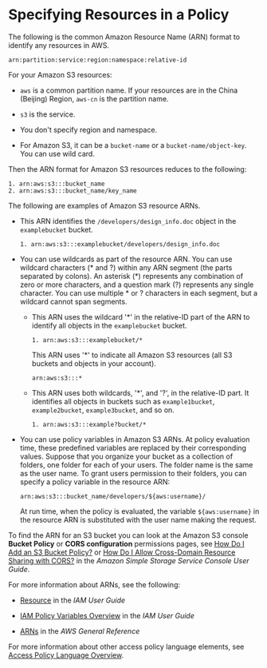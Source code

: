 # Specifying Resources in a Policy<a name="s3-arn-format"></a>

The following is the common Amazon Resource Name \(ARN\) format to identify any resources in AWS\.

```
arn:partition:service:region:namespace:relative-id
```

For your Amazon S3 resources: 

+ `aws` is a common partition name\. If your resources are in the China \(Beijing\) Region, `aws-cn` is the partition name\.

+ `s3` is the service\. 

+ You don't specify region and namespace\.

+ For Amazon S3, it can be a `bucket-name` or a `bucket-name/object-key`\. You can use wild card\. 

Then the ARN format for Amazon S3 resources reduces to the following:

```
1. arn:aws:s3:::bucket_name
2. arn:aws:s3:::bucket_name/key_name
```

The following are examples of Amazon S3 resource ARNs\. 

+ This ARN identifies the `/developers/design_info.doc` object in the `examplebucket` bucket\.

  ```
  1. arn:aws:s3:::examplebucket/developers/design_info.doc
  ```

+ You can use wildcards as part of the resource ARN\. You can use wildcard characters \(\* and ?\) within any ARN segment \(the parts separated by colons\)\. An asterisk \(\*\) represents any combination of zero or more characters, and a question mark \(?\) represents any single character\. You can use multiple \* or ? characters in each segment, but a wildcard cannot span segments\. 

  + This ARN uses the wildcard '\*' in the relative\-ID part of the ARN to identify all objects in the `examplebucket` bucket\. 

    ```
    1. arn:aws:s3:::examplebucket/*
    ```

    This ARN uses '\*' to indicate all Amazon S3 resources \(all S3 buckets and objects in your account\)\.

    ```
    arn:aws:s3:::*
    ```

  + This ARN uses both wildcards, '\*', and '?', in the relative\-ID part\. It identifies all objects in buckets such as `example1bucket`, `example2bucket`, `example3bucket`, and so on\.

    ```
    1. arn:aws:s3:::example?bucket/*
    ```

+ You can use policy variables in Amazon S3 ARNs\. At policy evaluation time, these predefined variables are replaced by their corresponding values\. Suppose that you organize your bucket as a collection of folders, one folder for each of your users\. The folder name is the same as the user name\. To grant users permission to their folders, you can specify a policy variable in the resource ARN:

  ```
  arn:aws:s3:::bucket_name/developers/${aws:username}/
  ```

  At run time, when the policy is evaluated, the variable `${aws:username}` in the resource ARN is substituted with the user name making the request\. 

To find the ARN for an S3 bucket you can look at the Amazon S3 console **Bucket Policy** or **CORS configuration** permissions pages, see [How Do I Add an S3 Bucket Policy?](http://docs.aws.amazon.com/AmazonS3/latest/user-guide/add-bucket-policy.html) or [How Do I Allow Cross\-Domain Resource Sharing with CORS?](http://docs.aws.amazon.com/AmazonS3/latest/user-guide/add-cors-configuration.html) in the *Amazon Simple Storage Service Console User Guide*\.

For more information about ARNs, see the following:

+ [Resource](http://docs.aws.amazon.com/IAM/latest/UserGuide/reference_policies_elements.html#Resource) in the *IAM User Guide*

+ [IAM Policy Variables Overview](http://docs.aws.amazon.com/IAM/latest/UserGuide/reference_policies_variables.html) in the *IAM User Guide*

+ [ARNs](http://docs.aws.amazon.com/general/latest/gr/aws-arns-and-namespaces.html) in the *AWS General Reference*

For more information about other access policy language elements, see [Access Policy Language Overview](access-policy-language-overview.md)\.